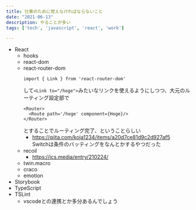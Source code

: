 ```yaml
---
title: 仕事のために覚えなければならないこと
date: "2021-06-13"
description: やることが多い
tags: ['tech', 'javascript', 'react', 'work']

---
```

- React
  - hooks
  - react-dom
  - react-router-dom
    ```
    import { Link } from 'react-router-dom'
    ```
    して`<Link to="/hoge">`みたいなリンクを使えるようにしつつ、大元のルーティング設定部で
    ```
    <Router>
      <Route path='/hoge' component={Hoge}/>
    </Router>
    ```
    とすることでルーティング完了、ということらしい
      - https://qiita.com/koja1234/items/a20d7ce81d9c2d927af5 \
      Switchは条件のバッティングをなんとかするやつだった
  - recoil
    - https://ics.media/entry/210224/
  - twin.macro
  - craco
  - emotion
- Storybook
- TypeScript
- TSLint
  - vscodeとの連携とか多分あるんでしょう